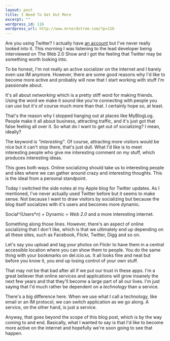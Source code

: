 ```yaml
--- 
layout: post
title: I Need To Get Out More
excerpt: ""
wordpress_id: 116
wordpress_url: http://www.mrnordstrom.com/?p=116
---
```

Are you using Twitter? I actually have <a href="http://twitter.com/mrnordstrom">an account</a> but I've never really looked into it. This morning I was listening to the lead developer being interviewed on The Web 2.0 Show and I got the feeling that Twitter may be something worth looking into.

To be honest, I'm not really an active socializer on the internet and I barely even use IM anymore. However, there are some good reasons why I'd like to become more active and probably will now that I start working with stuff I'm passionate about.

It's all about <em>networking</em> which is a pretty stiff word for making friends. Using the word we make it sound like you're connecting with people you can <em>use</em> but it's of course much more than that. I certainly hope so, at least.

That's the reason why I stopped hanging out at places like MyBlogLog. People make it all about business, attracting traffic, and it's just got that false feeling all over it. So what do I want to get out of socializing? I mean, ideally?

The keyword is <em>"interesting"</em>. Of course, attracting more visitors would be nice but it can't stop there, that's just dull. What I'd like is to meet interesting people who give me interesting comment on my stuff, which produces interesting ideas. 

This goes both ways. Online socializing should take us to interesting people and sites where we can gather around crazy and interesting thoughts. This is the ideal from a personal standpoint.

Today I switched the side notes at my Apple blog for Twitter updates. As I mentioned, I've never actually used Twitter before but it seems to make sense. Not because I want to draw visitors by socializing but because the blog itself socializes with it's users and becomes more dynamic.

Social^(Users*n) + Dynamic = <em>Web 2.0</em> and a more interesting internet.

Something along those lines. However, there's an aspect of online socializing that I don't like, which is that we ultimately end up depending on all these sites, such as Facebook, Flickr, Twitter, Digg and so on. 

Let's say you upload and tag your photos on Flickr to have them in a central accessible location where you can show them to people. You do the same thing with your bookmarks on del.icio.us. It all looks fine and neat but before you know it, you end up losing control of your own stuff.

That may not be that bad after all if we put our trust in these apps. I'm a great believer that online services and applications will grow insanely the next few years and that they'll become a large part of all our lives. I'm just saying that I'd much rather be dependent on a <em>technology</em> than a service. 

There's a big difference here. When we use what I call a technology, like email or an IM protocol, we can switch application as we go along. A service, on the other hand, is just a service. 

Anyway, that goes beyond the scope of this blog post, which is by the way coming to and end. Basically, what I wanted to say is that I'd like to become more active on the internet and hopefully we're soon going to see that happen.
